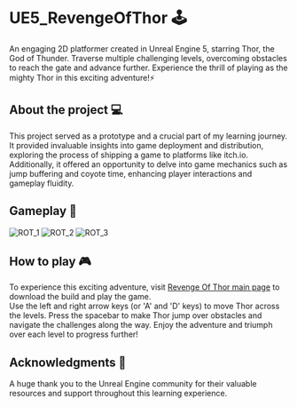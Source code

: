 # UE5_RevengeOfThor 🕹️ <br>
An engaging 2D platformer created in Unreal Engine 5, starring Thor, the God of Thunder. Traverse multiple challenging levels, overcoming obstacles to reach the gate and advance further. Experience the thrill of playing as the mighty Thor in this exciting adventure!⚡️<br>

## About the project 💻 <br>
This project served as a prototype and a crucial part of my learning journey. It provided invaluable insights into game deployment and distribution, exploring the process of shipping a game to platforms like itch.io.<br>
Additionally, it offered an opportunity to delve into game mechanics such as jump buffering and coyote time, enhancing player interactions and gameplay fluidity.<br>

## Gameplay 🌟 <br>
![ROT_1](https://github.com/BeHaVeZ/UE5_RevengeOfThor/assets/56305376/c82c3e62-214f-4ca1-9316-a2cc6292d761)
![ROT_2](https://github.com/BeHaVeZ/UE5_RevengeOfThor/assets/56305376/1fa5b28c-37c3-45d0-a33b-2edec668008d)
![ROT_3](https://github.com/BeHaVeZ/UE5_RevengeOfThor/assets/56305376/c5c46ff9-c994-4434-bea4-60bd0a6aa21f)


## How to play 🎮<br>
To experience this exciting adventure, visit [Revenge Of Thor main page](behavez.itch.io/revenge-of-thor) to download the build and play the game.<br>
Use the left and right arrow keys (or 'A' and 'D' keys) to move Thor across the levels. Press the spacebar to make Thor jump over obstacles and navigate the challenges along the way. Enjoy the adventure and triumph over each level to progress further! 

## Acknowledgments 🙌
A huge thank you to the Unreal Engine community for their valuable resources and support throughout this learning experience.<br>
